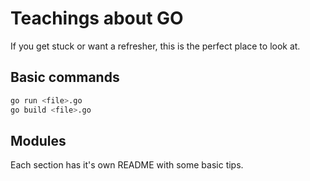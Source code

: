 # Teachings about GO

If you get stuck or want a refresher, this is the perfect place to look at.

## Basic commands

```bash
go run <file>.go
go build <file>.go
```

## Modules

Each section has it's own README with some basic tips.
